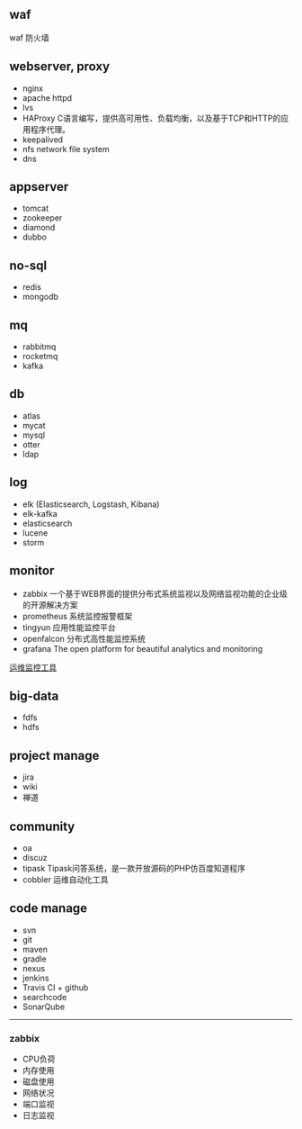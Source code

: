 ## waf
waf 防火墙

## webserver, proxy
* nginx
* apache httpd
* lvs
* HAProxy C语言编写，提供高可用性、负载均衡，以及基于TCP和HTTP的应用程序代理。
* keepalived
* nfs network file system
* dns

## appserver
* tomcat
* zookeeper
* diamond
* dubbo

## no-sql
* redis
* mongodb

## mq 
* rabbitmq
* rocketmq
* kafka

## db
* atlas
* mycat
* mysql
* otter
* ldap

## log
* elk (Elasticsearch, Logstash, Kibana)
* elk-kafka
* elasticsearch
* lucene
* storm

## monitor
* zabbix 一个基于WEB界面的提供分布式系统监视以及网络监视功能的企业级的开源解决方案
* prometheus 系统监控报警框架
* tingyun 应用性能监控平台
* openfalcon 分布式高性能监控系统
* grafana The open platform for beautiful analytics and monitoring

[运维监控工具](https://baijiahao.baidu.com/s?id=1593885632264192128&wfr=spider&for=pc&isFailFlag=1)

## big-data
* fdfs
* hdfs

## project manage
* jira
* wiki
* 禅道

## community
* oa
* discuz
* tipask Tipask问答系统，是一款开放源码的PHP仿百度知道程序
* cobbler 运维自动化工具

## code manage
* svn
* git
* maven
* gradle
* nexus
* jenkins
* Travis CI + github
* searchcode
* SonarQube

***

### zabbix
- CPU负荷
- 内存使用
- 磁盘使用
- 网络状况
- 端口监视
- 日志监视

